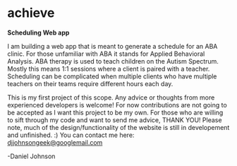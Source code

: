 # achieve
<b>Scheduling Web app</b>

I am building a web app that is meant to generate a schedule for an ABA clinic. For those unfamiliar with ABA it stands for Applied Behavioral Analysis. ABA therapy is used to teach children on the Autism Spectrum. Mostly this means 1:1 sessions where a client is paired with a teacher. Scheduling can be complicated when multiple clients who have multiple teachers on their teams require different hours each day.

This is my first project of this scope. Any advice or thoughts from more experienced developers is welcome! For now contributions are not going to be accepted as I want this project to be my own. For those who are willing to sift through my code and want to send me advice, THANK YOU!
Please note, much of the design/functionality of the website is still in developement and unfinished. :)
You can contact me here: djjohnsongeek@googlemail.com

-Daniel Johnson
